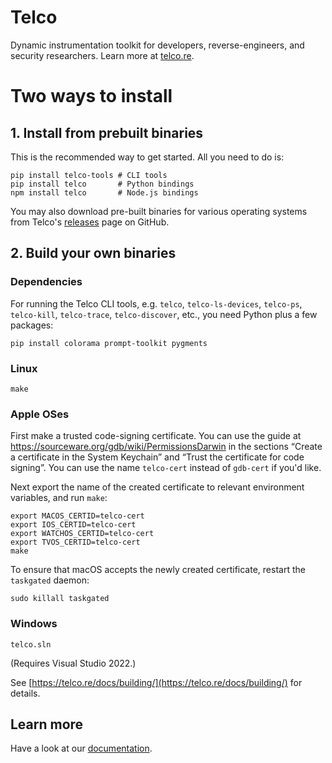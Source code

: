 # Telco

Dynamic instrumentation toolkit for developers, reverse-engineers, and security
researchers. Learn more at [telco.re](https://telco.re/).

Two ways to install
===================

## 1. Install from prebuilt binaries

This is the recommended way to get started. All you need to do is:

    pip install telco-tools # CLI tools
    pip install telco       # Python bindings
    npm install telco       # Node.js bindings

You may also download pre-built binaries for various operating systems from
Telco's [releases](https://github.com/yunsiong/telco/releases) page on GitHub.

## 2. Build your own binaries

### Dependencies

For running the Telco CLI tools, e.g. `telco`, `telco-ls-devices`, `telco-ps`,
`telco-kill`, `telco-trace`, `telco-discover`, etc., you need Python plus a
few packages:

    pip install colorama prompt-toolkit pygments

### Linux

    make

### Apple OSes

First make a trusted code-signing certificate. You can use the guide at
https://sourceware.org/gdb/wiki/PermissionsDarwin in the sections
“Create a certificate in the System Keychain” and “Trust the certificate
for code signing”. You can use the name `telco-cert` instead of `gdb-cert`
if you'd like.

Next export the name of the created certificate to relevant environment
variables, and run `make`:

    export MACOS_CERTID=telco-cert
    export IOS_CERTID=telco-cert
    export WATCHOS_CERTID=telco-cert
    export TVOS_CERTID=telco-cert
    make

To ensure that macOS accepts the newly created certificate, restart the
`taskgated` daemon:

    sudo killall taskgated

### Windows

    telco.sln

(Requires Visual Studio 2022.)

See [https://telco.re/docs/building/](https://telco.re/docs/building/)
for details.

## Learn more

Have a look at our [documentation](https://telco.re/docs/home/).
